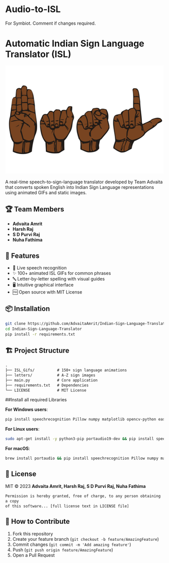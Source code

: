 # Audio-to-ISL
For Symbiot. Comment if changes required.


# Automatic Indian Sign Language Translator (ISL)

![Project Banner](signlang.png)

A real-time speech-to-sign-language translator developed by Team Advaita that converts spoken English into Indian Sign Language representations using animated GIFs and static images.

## 🏆 Team Members
- **Advaita Amrit** 
- **Harsh Raj**
- **S D Purvi Raj** 
- **Nuha Fathima**

## 🚀 Features
- 🎤 Live speech recognition
- ✨ 100+ animated ISL GIFs for common phrases
- 🔤 Letter-by-letter spelling with visual guides
- 🖥️ Intuitive graphical interface
- 🆓 Open source with MIT License

## 📦 Installation
```bash
git clone https://github.com/AdvaitaAmrit/Indian-Sign-Language-Translator.git
cd Indian-Sign-Language-Translator
pip install -r requirements.txt
```

## 🏗️ Project Structure
```
.
├── ISL_Gifs/          # 150+ sign language animations
├── letters/           # A-Z sign images
├── main.py            # Core application
├── requirements.txt   # Dependencies
└── LICENSE            # MIT License
```

##Install all required Libraries


**For Windows users**:
```bash
pip install speechrecognition Pillow numpy matplotlib opencv-python easygui pyaudio && python -c "import speech_recognition as sr; print('\033[92m✓ Ready - Microphones detected:\033[0m', sr.Microphone.list_microphone_names())"
```


**For Linux users**:
```bash
sudo apt-get install -y python3-pip portaudio19-dev && pip install speechrecognition Pillow numpy matplotlib opencv-python easygui pyaudio
```

**For macOS**:
```bash
brew install portaudio && pip install speechrecognition Pillow numpy matplotlib opencv-python easygui pyaudio
```

## 📜 License
MIT © 2023 **Advaita Amrit, Harsh Raj, S D Purvi Raj, Nuha Fathima**

```text
Permission is hereby granted, free of charge, to any person obtaining a copy
of this software... [full license text in LICENSE file]
```

## 🤝 How to Contribute
1. Fork this repository
2. Create your feature branch (`git checkout -b feature/AmazingFeature`)
3. Commit changes (`git commit -m 'Add amazing feature'`)
4. Push (`git push origin feature/AmazingFeature`)
5. Open a Pull Request